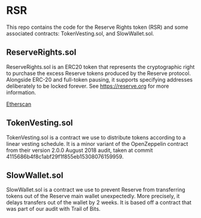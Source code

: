# RSR
This repo contains the code for the Reserve Rights token (RSR) and some associated contracts: TokenVesting.sol, and SlowWallet.sol. 

## ReserveRights.sol

ReserveRights.sol is an ERC20 token that represents the cryptographic right to purchase the excess Reserve tokens produced by the Reserve protocol. Alongside ERC-20 and full-token pausing, it supports specifying addresses deliberately to be locked forever. See https://reserve.org for more information.

[Etherscan](https://etherscan.io/token/0x8762db106B2c2A0bccB3A80d1Ed41273552616E8)

## TokenVesting.sol

TokenVesting.sol is a contract we use to distribute tokens according to a linear vesting schedule. It is a minor variant of the OpenZeppelin contract from their version 2.0.0 August 2018 audit, taken at commit 4115686b4f8c1abf29f1f855eb15308076159959. 

## SlowWallet.sol

SlowWallet.sol is a contract we use to prevent Reserve from transferring tokens out of the Reserve main wallet unexpectedly. More precisely, it delays transfers out of the wallet by 2 weeks. It is based off a contract that was part of our audit with Trail of Bits. 
